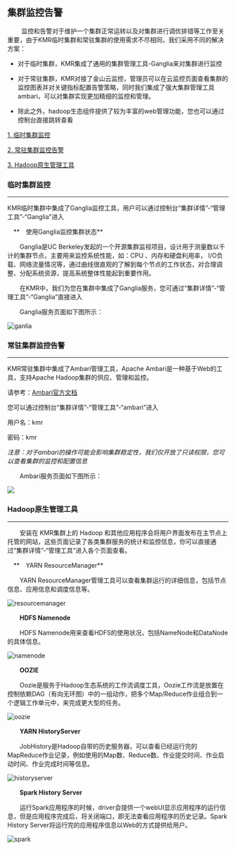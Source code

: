 ## 集群监控告警

　　
  监控和告警对于维护一个集群正常运转以及对集群进行调优排错等工作至关重要，由于KMR临时集群和常驻集群的使用需求不尽相同，我们采用不同的解决方案：
  
*   对于临时集群，KMR集成了通用的集群管理工具-Ganglia来对集群进行监控

  
*   对于常驻集群，KMR对接了金山云监控，管理员可以在云监控页面查看集群的监控图表并对关键指标配置告警策略，同时我们集成了强大集群管理工具ambari，可以对集群实现更加精细的监控和管理。


*   除此之外，hadoop生态组件提供了较为丰富的web管理功能，您也可以通过控制台直接跳转查看

  [1. 临时集群监控](#temp_cluster)

  [2. 常驻集群监控告警](#durable_cluster)

  [3. Hadoop原生管理工具](#hadoop_tools)
  
  
<h3 name="temp_cluster" id="temp_cluster">临时集群监控</h3>
  

---


KMR临时集群中集成了Ganglia监控工具，用户可以通过控制台“集群详情”-“管理工具”-“Ganglia”进入

　**　使用Ganglia监控集群状态**

　　Ganglia是UC Berkeley发起的一个开源集群监视项目，设计用于测量数以千计的集群节点，主要用来监控系统性能，如：CPU 、内存和硬盘利用率， I/O负载、网络流量情况等，通过曲线很直观的了解到每个节点的工作状态，对合理调整、分配系统资源，提高系统整体性能起到重要作用。

　　在KMR中，我们为您在集群中集成了Ganglia服务，您可通过“集群详情”-“管理工具”-“Ganglia”直接进入

　　Ganglia服务页面如下图所示：

![ganlia](http://kmr-bj.ks3-cn-beijing.ksyun.com/doc_pic/jkzn1.png)


  
<h3 name="durable_cluster" id="durable_cluster">常驻集群监控告警</h3>
  

---
KMR常驻集群中集成了Ambari管理工具，Apache Ambari是一种基于Web的工具，支持Apache Hadoop集群的供应、管理和监控。

请参考：[Ambari官方文档](http://docs.hortonworks.com/HDPDocuments/Ambari/Ambari-2.2.2.0/index.html)

您可以通过控制台“集群详情”-“管理工具”-“ambari”进入

用户名：kmr

密码：kmr

*注意：对于ambari的操作可能会影响集群稳定性，我们仅开放了只读权限，您可以查看集群的监控和配置信息*




　　Ambari服务页面如下图所示：

![](http://kmr-bj.ks3-cn-beijing.ksyun.com/doc_pic/KMR2.0/2.8ambari.png)


  
  
<h3 name="hadoop_tools" id="hadoop_tools">Hadoop原生管理工具</h3>
  

---


　　安装在 KMR集群上的 Hadoop 和其他应用程序会将用户界面发布在主节点上托管的网站，这些页面记录了各类集群服务的统计和监控信息，你可以直接通过“集群详情”-“管理工具”进入各个页面查看。

　**　YARN ResourceManager**

　　YARN ResourceManager管理工具可以查看集群运行的详细信息，包括节点信息、应用信息和调度信息等。


![resourcemanager](http://kmr-bj.ks3-cn-beijing.ksyun.com/doc_pic/jkzn2.png)

　　**HDFS Namenode**

　　HDFS Namenode用来查看HDFS的使用状况，包括NameNode和DataNode的具体信息。

![namenode](http://kmr-bj.ks3-cn-beijing.ksyun.com/doc_pic/jkzn3.png)


　　**OOZIE**

　　Oozie是服务于Hadoop生态系统的工作流调度工具，Oozie工作流是放置在控制依赖DAG（有向无环图）中的一组动作，把多个Map/Reduce作业组合到一个逻辑工作单元中，来完成更大型的任务。

![oozie](http://kmr-bj.ks3-cn-beijing.ksyun.com/doc_pic/jkzn4.png)


　　**YARN HistoryServer**

　　JobHistory是Hadoop自带的历史服务器，可以查看已经运行完的MapReduce作业记录，例如使用的Map数、Reduce数、作业提交时间、作业启动时间、作业完成时间等信息。

![historyserver](http://kmr-bj.ks3-cn-beijing.ksyun.com/doc_pic/jkzn5.png)


　　**Spark History Server**

　　运行Spark应用程序的时候，driver会提供一个webUI显示应用程序的运行信息，但是应用程序完成后，将关闭端口，即无法查看应用程序的历史记录。Spark History Server将运行完的应用程序信息以Web的方式提供给用户。
  

![spark](http://kmr-bj.ks3-cn-beijing.ksyun.com/doc_pic/jkzn6.png)